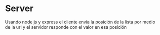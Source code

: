 # Server
Usando node js y express el cliente envía la posición de la lista por medio de la url y el servidor responde con el valor en esa posición
